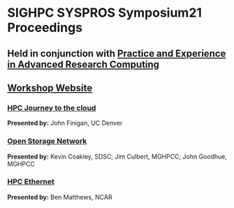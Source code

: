 # SIGHPC SYSPROS Symposium21 Proceedings

## **Held in conjunction with [Practice and Experience in Advanced Research Computing](https://pearc.acm.org/pearc21/)**

## [Workshop Website](http://sighpc-syspros.org/symposiums/2021/)


### [HPC Journey to the cloud]() 
**Presented by:** John Finigan, UC Denver
### [Open Storage Network]() 
**Presented by:** Kevin Coakley, SDSC; Jim Culbert, MGHPCC; John Goodhue, MGHPCC
### [HPC Ethernet]()
**Presented by:** Ben Matthews, NCAR
